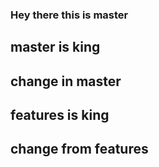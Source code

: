 ### Hey there this is master

## master is king
   ## change in master 
## features is king
   ## change from features
